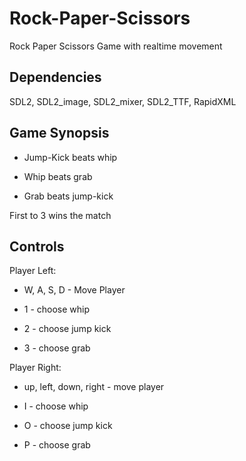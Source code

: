# Rock-Paper-Scissors
Rock Paper Scissors Game with realtime movement

Dependencies
-------------------
SDL2, SDL2_image, SDL2_mixer, SDL2_TTF, RapidXML


Game Synopsis
------------------
 - Jump-Kick beats whip

 - Whip beats grab

 - Grab beats jump-kick


First to 3 wins the match


Controls
-------------------

Player Left:

 - W, A, S, D - Move Player

 - 1 - choose whip

 - 2 - choose jump kick
 
 - 3 - choose grab 

Player Right:

 - up, left, down, right - move player 

 - I - choose whip

 - O - choose jump kick

 - P - choose grab
